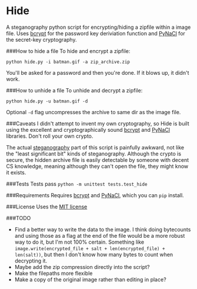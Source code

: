 Hide
============

A steganography python script for encrypting/hiding a zipfile within a image file. Uses [bcrypt](https://github.com/pyca/bcrypt/) for the password key deriviation function and [PyNaCl](https://github.com/pyca/pynacl) for the secret-key cryptography.

###How to hide a file
To hide and encrypt a zipfile:

```
python hide.py -i batman.gif -a zip_archive.zip
```

You'll be asked for a password and then you're done. If it blows up, it didn't work.

###How to unhide a file
To unhide and decrypt a zipfile:

```
python hide.py -u batman.gif -d
```
Optional `-d` flag uncompresses the archive to same dir as the image file.

###Caveats
I didn't attempt to invent my own cryptography, so Hide is built using the excellent and cryptographically sound [bcrypt](https://github.com/pyca/bcrypt/) and [PyNaCl](https://github.com/pyca/pynacl) libraries. Don't roll your own crypto.

The actual [steganography](http://en.wikipedia.org/wiki/Steganography) part of this script is painfully awkward, not like the "least significant bit" kinds of steganography. Although the crypto is secure, the hidden archive file is easily detectable by someone with decent CS knowledge, meaning although they can't open the file, they might know it exists.


###Tests
Tests pass `python -m unittest tests.test_hide`

###Requirements
Requires [bcrypt](https://github.com/pyca/bcrypt/) and [PyNaCl](https://github.com/pyca/pynacl), which you can `pip` install.

###License
Uses the [MIT license](https://github.com/dangayle/hide/blob/master/LICENSE)

###TODO
* Find a better way to write the data to the image. I think doing bytecounts and using those as a flag at the end of the file would be a more robust way to do it, but I'm not 100% certain. Something like `image.write(encrypted_file + salt + len(encrypted_file) + len(salt))`, but then I don't know how many bytes to count when decrypting it.
* Maybe add the zip compression directly into the script?
* Make the filepaths more flexible
* Make a copy of the original image rather than editing in place?
